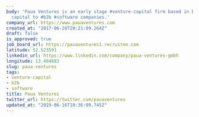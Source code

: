 ```yaml
---
body: 'Paua Ventures is an early stage #venture-capital firm based in Berlin providing
  capital to #b2b #software companies.'
company_url: https://www.pauaventures.com
created_at: "2017-06-28T20:21:09.264Z"
draft: false
is_approved: true
job_board_url: https://pauaventures1.recruitee.com
latitude: 52.523591
linkedin_url: https://www.linkedin.com/company/paua-ventures-gmbh
longitude: 13.404883
slug: paua-ventures
tags:
- venture-capital
- b2b
- software
title: Paua Ventures
twitter_url: https://twitter.com/pauaventures
updated_at: "2019-06-16T10:36:09.745Z"
---
```

